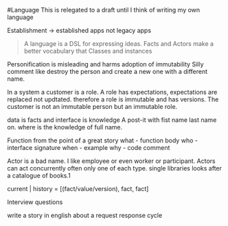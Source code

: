#Language
This is relegated to a draft until I think of writing my own language

Establishment -> established apps not legacy apps

> A language is a DSL for expressing ideas. Facts and Actors make a better vocabulary that Classes and instances

Personification is misleading and harms adoption of immutability
Silly comment like destroy the person and create a new one with a different name.

In a system a customer is a role. A role has expectations, expectations are replaced not updtated. therefore a role is immutable and has versions. The customer is not an immutable person but an immutable role.

data is facts and interface is knowledge
A post-it with fist name last name on. where is the knowledge of full name.

Function from the point of a great story
what - function body
who - interface signature
when - example
why - code comment

Actor is a bad name. I like employee or even worker or participant.
Actors can act concurrently often only one of each type.
single libraries looks after a catalogue of books.1

current | history = [(fact/value/version), fact, fact]



Interview questions

write a story in english about a request response cycle
